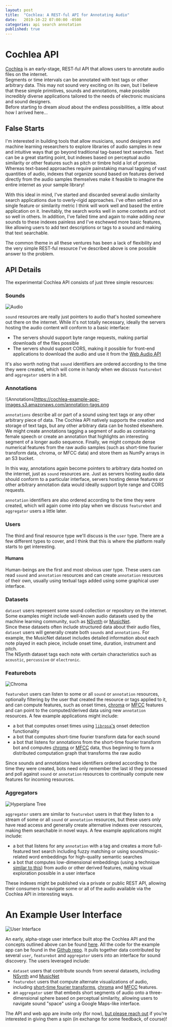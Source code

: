 ```yaml
---
layout: post
title:  "Cochlea: A REST-ful API for Annotating Audio"
date:   2019-10-22 07:00:00 -0500
categories: api search annotation
published: true
---
```


# Cochlea API

[Cochlea](https://github.com/JohnVinyard/annotate-api) is an early-stage, 
REST-ful API that allows users to annotate audio files on the internet.  
Segments or time intervals can be annotated with text tags or other arbitrary 
data.  This may not sound very exciting on its own, but I believe that these 
simple primitives, sounds and annotations, make possible incredibly diverse 
applications tailored to the needs of electronic musicians and sound designers.  
Before starting to dream aloud about the endless possibilities, a little about 
how I arrived here...

## False Starts

I'm interested in building tools that allow musicians, sound designers 
and machine learning researchers to explore libraries of audio samples in new 
and intuitive ways that go beyond traditional tag-based text searches.  Text 
can be a great starting point, but indexes based on perceptual audio similarity 
or other features such as pitch or timbre hold a lot of promise.  Whereas 
text-based approaches require painstaking manual tagging of vast quantities of 
audio, indexes that organize sound based on features derived directly from the 
audio samples themselves make it feasible to imagine the entire internet as your 
sample library!

With this ideal in mind, I've started and discarded several audio similarity 
search applications due to overly-rigid approaches.  I've often settled on a 
single feature or similarity metric I think will work well and based the 
entire application on it.  Inevitably, the search works well in some contexts 
and not so well in others.  In addition, I've failed time and again to make 
adding _new_ sounds to these indexes painless and I've eschewed more basic 
features, like allowing users to add text descriptions or tags to a sound and 
making that text searchable.

The common theme in all these ventures has been a lack of flexibility and the 
very simple REST-ful resource I've described above is one possible answer to the 
problem.

## API Details

The experimental Cochlea API consists of just three simple resources:

### Sounds

![Audio](https://cdn.imgbin.com/16/20/16/imgbin-digital-audio-waveform-sound-wave-black-sound-wave-illustration-Veke7w2q2UtXG36spNkmAWxB6.jpg)

`sound` resources are really just pointers to audio that's hosted somewhere out 
there on the internet.  While it's not totally necessary, ideally the servers 
hosting the audio content will conform to a basic interface:

- The servers should support byte range requests, making partial downloads 
of the files possible
- The servers should support CORS, making it possible for front-end 
applications to download the audio and use it from the [Web Audio API](https://developer.mozilla.org/en-US/docs/Web/API/Web_Audio_API)

It's also worth noting that `sound` identifiers are ordered according to the 
time they were created, which will come in handy when we discuss `featurebot` 
and `aggregator` users in a bit.

### Annotations

![Annotations]https://cochlea-example-app-images.s3.amazonaws.com/annotation-tags.png

`annotations` describe all or part of a sound using text tags or any other 
arbitrary piece of data.  The Cochlea API natively supports the creation 
and storage of text tags, but any other arbitrary data can be hosted elsewhere.  
We might create annotations tagging a segment of audio as containing 
female speech or create an annotation that highlights an interesting segment of 
a longer audio sequence.  Finally, we might compute dense numerical features 
from the raw audio samples (such as short-time fourier transform data, chroma, 
or MFCC data) and store them as NumPy arrays in an S3 bucket.

In this way, annotations again become pointers to arbitrary data hosted on the 
internet, just as `sound` resources are.  Just as servers hosting audio data 
should conform to a particular interface, servers hosting dense features or 
other arbitrary annotation data would ideally support byte range and 
CORS requests.

`annotation` identifiers are also ordered according to the time they were 
created, which will again come into play when we discuss `featurebot` and 
`aggregator` users a little later.

### Users

The third and final resource type we'll discuss is the `user` type.  There are 
a few different types to cover, and I think that this is where the platform 
really starts to get interesting.

#### Humans

Human-beings are the first and most obvious user type.  These users can read 
`sound` and `annotation` resources and can create `annotation` resources of 
their own, usually using textual tags added using some graphical user interface.

### Datasets

`dataset` users represent some sound collection or repository on the internet.  
Some examples might include well-known audio datasets used by the machine 
learning community, such as 
[NSynth](https://magenta.tensorflow.org/datasets/nsynth) or 
[MusicNet](https://homes.cs.washington.edu/~thickstn/musicnet.html).  
Since these datasets often include structured data about their audio files, 
`dataset` users will generally create both `sounds` and `annotations`.  For 
example, the MusicNet dataset includes detailed information about each note 
played in each piece, include onset time, duration, instrument and pitch.  
The NSynth dataset tags each note with certain characteristics such as 
`acoustic`, `percussive` or `electronic`.

### Featurebots

![Chroma](https://cochlea-example-app-images.s3.amazonaws.com/chroma_bot.png)

`featurebot` users can listen to some or all `sound` or `annotation` resources, 
optionally filtering by the user that created the resource or tags applied to it, 
and can compute features, such as onset times, 
[chroma](https://en.wikipedia.org/wiki/Chroma_feature) or 
[MFCC](https://en.wikipedia.org/wiki/Mel-frequency_cepstrum) features and can 
point to the computed/derived data using new `annotation` resources.  A few 
example applications might include:

- a bot that computes onset times using 
[`librosa`'s](https://librosa.github.io/librosa/generated/librosa.onset.onset_detect.html) 
onset detection functionality
- a bot that computes short-time fourier transform data for each sound
- a bot that listens for annotations from the short-time fourier transform bot 
and computes [chroma](https://en.wikipedia.org/wiki/Chroma_feature) or 
[MFCC](https://en.wikipedia.org/wiki/Mel-frequency_cepstrum) data, 
thus beginning to form a distributed computation graph that transforms the raw
audio

Since sounds and annotations have identifiers ordered according to the time 
they were created, bots need only remember the last id they processed and poll 
against `sound` or `annotation` resources to continually compute new features 
for incoming resources.

### Aggregators
![Hyperplane Tree](https://s3-us-west-1.amazonaws.com/unsupervised-audio-embeddings-talk/tree.gv.svg)

`aggregator` users are similar to `featurebot` users in that they listen to a 
stream of some or all `sound` or `annotation` resources, but these users 
only have read access and generally create alternative indexes over resources, 
making them searchable in novel ways.  A few example applications might include:

- a bot that listens for any `annotation` with a tag and creates a more 
full-featured text search including fuzzy matching or using sound/music-related 
word embeddings for high-quality semantic searches
- a bot that computes low-dimensional embeddings (using a technique 
[similar to this](http://johnvinyard.github.io/zounds/search/embeddings/neural-networks/pytorch/2019/02/22/unsupervised-semantic-audio-embeddings.html)) 
from audio or other derived features, making visual exploration possible in a 
user interface

These indexes might be published via a private or public REST API, allowing 
their consumers to navigate some or all of the audio available via the Cochlea 
API in interesting ways.

# An Example User Interface

![User Interface](https://exampleapp.cochlea.xyz/visual_explorer.jpg)

An early, alpha-stage user interface built atop the Cochlea API and the concepts 
outlined above can be found [here](https://exampleapp.cochlea.xyz/).  All the 
code for the example app can be found in the 
[Github repo](https://github.com/JohnVinyard/annotate-api).  It pulls together 
data contributed by several `user`, `featurebot` and `aggregator` users into 
an interface for sound discovery.  The users leveraged include:

- `dataset` users that contribute sounds from several datasets, including 
[NSynth](https://magenta.tensorflow.org/datasets/nsynth) and [MusicNet](https://homes.cs.washington.edu/~thickstn/musicnet.html) 
- `featurebot` users that compute alternate visualizations of audio, 
including [short-time fourier transforms](https://en.wikipedia.org/wiki/Short-time_Fourier_transform), 
[chroma](https://en.wikipedia.org/wiki/Chroma_feature) and 
[MFCC](https://en.wikipedia.org/wiki/Mel-frequency_cepstrum) features.
- an `aggregator` user that embeds short segments of audio onto a 
three-dimensional sphere based on perceptual similarity, allowing users to 
navigate sound "space" using a Google Maps-like interface.

The API and web app are invite only (for now), 
[but please reach out](mailto:john.vinyard@gmail.com) if you're interested in 
giving them a spin (in exchange for some feedback, of course)!









